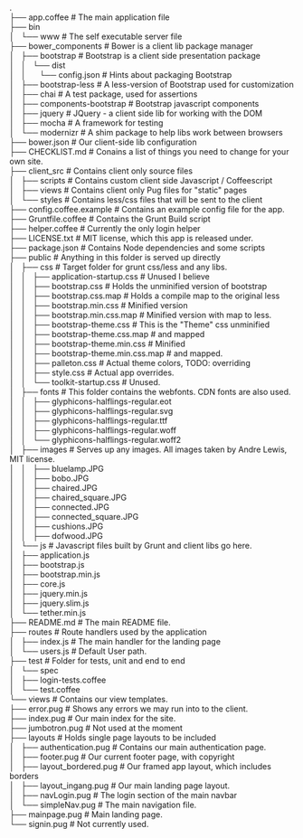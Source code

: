 .  
├── app.coffee     # The main application file  
├── bin  
│   └── www        # The self executable server file  
├── bower_components  # Bower is a client lib package manager  
│   ├── bootstrap     # Bootstrap is a client side presentation package  
│   │   └── dist  
│   │       └── config.json  # Hints about packaging Bootstrap  
│   ├── bootstrap-less # A less-version of Bootstrap used for customization  
│   ├── chai       # A test package, used for assertions   
│   ├── components-bootstrap # Bootstrap javascript components  
│   ├── jquery     # JQuery - a client side lib for working with the DOM  
│   ├── mocha      # A framework for testing  
│   └── modernizr  # A shim package to help libs work between browsers  
├── bower.json     # Our client-side lib configuration  
├── CHECKLIST.md   # Conains a list of things you need to change for your own site.  
├── client_src     # Contains client only source files  
│   ├── scripts    # Contains custom client side Javascript / Coffeescript  
│   ├── views      # Contains client only Pug files for "static" pages  
│   └── styles     # Contains less/css files that will be sent to the client  
├── config.coffee.example  # Contains an example config file for the app.  
├── Gruntfile.coffee       # Contains the Grunt Build script  
├── helper.coffee  # Currently the only login helper  
├── LICENSE.txt    # MIT license, which this app is released under.  
├── package.json   # Contains Node dependencies and some scripts  
├── public         # Anything in this folder is served up directly  
│   ├── css        # Target folder for grunt css/less and any libs.  
│   │   ├── application-startup.css # Unused I believe  
│   │   ├── bootstrap.css           # Holds the unminified version of bootstrap  
│   │   ├── bootstrap.css.map       # Holds a compile map to the original less  
│   │   ├── bootstrap.min.css       # Minified version  
│   │   ├── bootstrap.min.css.map   # Minified version with map to less.  
│   │   ├── bootstrap-theme.css     # This is the "Theme" css unminified  
│   │   ├── bootstrap-theme.css.map # and mapped  
│   │   ├── bootstrap-theme.min.css # Minified  
│   │   ├── bootstrap-theme.min.css.map  # and mapped.  
│   │   ├── palleton.css            # Actual theme colors, TODO: overriding  
│   │   ├── style.css               # Actual app overrides.  
│   │   └── toolkit-startup.css     # Unused.  
│   ├── fonts      # This folder contains the webfonts.  CDN fonts are also used.  
│   │   ├── glyphicons-halflings-regular.eot   
│   │   ├── glyphicons-halflings-regular.svg  
│   │   ├── glyphicons-halflings-regular.ttf  
│   │   ├── glyphicons-halflings-regular.woff  
│   │   └── glyphicons-halflings-regular.woff2  
│   ├── images     # Serves up any images.  All images taken by Andre Lewis, MIT license.  
│   │   ├── bluelamp.JPG  
│   │   ├── bobo.JPG  
│   │   ├── chaired.JPG  
│   │   ├── chaired_square.JPG  
│   │   ├── connected.JPG  
│   │   ├── connected_square.JPG  
│   │   ├── cushions.JPG  
│   │   ├── dofwood.JPG  
│   └── js        # Javascript files built by Grunt and client libs go here.  
│       ├── application.js  
│       ├── bootstrap.js  
│       ├── bootstrap.min.js  
│       ├── core.js  
│       ├── jquery.min.js  
│       ├── jquery.slim.js  
│       └── tether.min.js  
├── README.md     # The main README file.  
├── routes        # Route handlers used by the application  
│   ├── index.js  # The main handler for the landing page  
│   └── users.js  # Default User path.  
├── test          # Folder for tests, unit and end to end  
│   └── spec  
│       ├── login-tests.coffee  
│       └── test.coffee  
└── views         # Contains our view templates.  
    ├── error.pug # Shows any errors we may run into to the client.  
    ├── index.pug # Our main index for the site.  
    ├── jumbotron.pug  # Not used at the moment  
    ├── layouts   # Holds single page layouts to be included  
    │   ├── authentication.pug  # Contains our main authentication page.  
    │   ├── footer.pug          # Our current footer page, with copyright  
    │   ├── layout_bordered.pug # Our framed app layout, which includes borders  
    │   ├── layout_ingang.pug   # Our main landing page layout.  
    │   ├── navLogin.pug        # The login section of the main navbar  
    │   └── simpleNav.pug       # The main navigation file.  
    ├── mainpage.pug            # Main landing page.  
    └── signin.pug              # Not currently used.  
